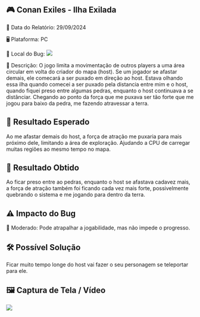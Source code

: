 ## 🎮 Conan Exiles - Ilha Exilada
📅 Data do Relatório: 29/09/2024

🖥️ Plataforma: PC

📍 Local do Bug: ![](https://github.com/Pedr0-Raposo/Portfolio_Beta_Tester/blob/main/Bugs%20Relatados/imagens/%5BConan%5D-Local.png) 

📝 Descrição: O jogo limita a movimentação de outros players a uma área circular em volta do criador do mapa (host). Se um jogador se afastar demais, ele comecará a ser puxado em direção ao host. Estava olhando essa ilha quando comecei a ser puxado pela distancia entre mim e o host, quando fiquei preso entre algumas pedras, enquanto o host continuava a se distânciar. Chegando ao ponto da força que me puxava ser tão forte que me jogou para baixo da pedra, me fazendo atravessar a terra.


## 🎯 Resultado Esperado 

Ao me afastar demais do host, a força de atração me puxaria para mais próximo dele, limitando a área de exploração. Ajudando a CPU de carregar muitas regiões ao mesmo tempo no mapa.

## 🚨 Resultado Obtido 

Ao ficar preso entre ao pedras, enquanto o host se afastava cadavez mais, a força de atração também foi ficando cada vez mais forte, possivelmente quebrando o sistema e me jogando para dentro da terra.

## ⚠ Impacto do Bug 


🔸 Moderado: Pode atrapalhar a jogabilidade, mas não impede o progresso. 


## 🛠 Possível Solução 

Ficar muito tempo longe do host vai fazer o seu personagem se teleportar para ele.

## 🖼️ Captura de Tela / Vídeo 
![](https://github.com/Pedr0-Raposo/Portfolio_Beta_Tester/blob/main/Bugs%20Relatados/imagens/%5BConan%20Exiles%5D-Abaixo_da_terra.png)
